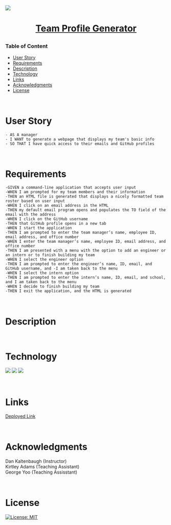 <img src="https://s.tmimgcdn.com/scr/800x500/186900/team-profile-powerpoint-presentation-template_186995-original.jpg">

<h1 align="center">

[Team Profile Generator](https://github.com/SammyDP/OOP_W-10)

</h1>

### Table of Content

- [User Story](#user-story)
- [Requirements](#Requirements)
- [Description](#Description)
- [Technology](#Technology)
- [Links](#Links)
- [Acknowledgments](#Acknowledgments)
- [License](#license)

<p>&nbsp;</p>

# User Story

    - AS A manager
    - I WANT to generate a webpage that displays my team's basic info
    - SO THAT I have quick access to their emails and GitHub profiles

<p>&nbsp;</p>

# Requirements

    -GIVEN a command-line application that accepts user input
    -WHEN I am prompted for my team members and their information
    -THEN an HTML file is generated that displays a nicely formatted team roster based on user input
    -WHEN I click on an email address in the HTML
    -THEN my default email program opens and populates the TO field of the email with the address
    -WHEN I click on the GitHub username
    -THEN that GitHub profile opens in a new tab
    -WHEN I start the application
    -THEN I am prompted to enter the team manager’s name, employee ID, email address, and office number
    -WHEN I enter the team manager’s name, employee ID, email address, and office number
    -THEN I am presented with a menu with the option to add an engineer or an intern or to finish building my team
    -WHEN I select the engineer option
    -THEN I am prompted to enter the engineer’s name, ID, email, and GitHub username, and -I am taken back to the menu
    -WHEN I select the intern option
    -THEN I am prompted to enter the intern’s name, ID, email, and school, and I am taken back to the menu
    -WHEN I decide to finish building my team
    -THEN I exit the application, and the HTML is generated

<p>&nbsp;</p>

# Description

<p>&nbsp;</p>

# Technology

<img src="https://img.shields.io/badge/HTML-239120?style=for-the-badge&logo=html5&logoColor=white"> <img src="https://img.shields.io/badge/CSS-239120?&style=for-the-badge&logo=css3&logoColor=white"> <img src="https://img.shields.io/badge/JavaScript-323330?style=for-the-badge&logo=javascript&logoColor=F7DF1E">

<p>&nbsp;</p>

# Links

[Deployed Link](https://github.com/SammyDP/OOP_W-10)

<p>&nbsp;</p>

# Acknowledgments

Dan Kaltenbaugh (Instructor)<br>
Kirtley Adams (Teaching Assistant) <br>
George Yoo (Teaching Assisstant)

<p>&nbsp;</p>

# License

[![License: MIT](https://img.shields.io/badge/License-MIT-yellow.svg)](https://opensource.org/licenses/MIT)

